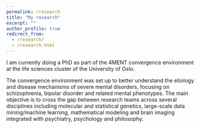 ```yaml
---
permalink: /research
title: "My research"
excerpt: ""
author_profile: true
redirect_from: 
  - /research/
  - /research.html
---
```


I am currently doing a PhD as part of the 4MENT convergence environment at the life sciences cluster of the University of Oslo. 


The convergence environment was set up to better understand the etiology and disease mechanisms of severe mental disorders, focusing on schizophrenia, bipolar disorder and related mental phenotypes. The main objective is to cross the gap between research teams across several disciplines including molecular and statistical genetics, large-scale data mining/machine learning, mathematical modeling and brain imaging integrated with psychiatry, psychology and philosophy. 

